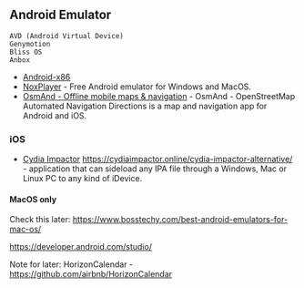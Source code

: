 

## Android Emulator

    AVD (Android Virtual Device)
    Genymotion
    Bliss OS
    Anbox
- [Android-x86]()
- [NoxPlayer](https://www.bignox.com/) - Free Android emulator for Windows and MacOS.
- [OsmAnd - Offline mobile maps & navigation](https://osmand.net/) - OsmAnd - OpenStreetMap Automated Navigation Directions is a map and navigation app for Android and iOS.

### iOS
- [Cydia Impactor](https://cydiaimpactor.biz/download/) https://cydiaimpactor.online/cydia-impactor-alternative/ - application that can sideload any IPA file through a Windows, Mac or Linux PC to any kind of iDevice. 

#### MacOS only
Check this later: https://www.bosstechy.com/best-android-emulators-for-mac-os/

https://developer.android.com/studio/

Note for later: HorizonCalendar - https://github.com/airbnb/HorizonCalendar
